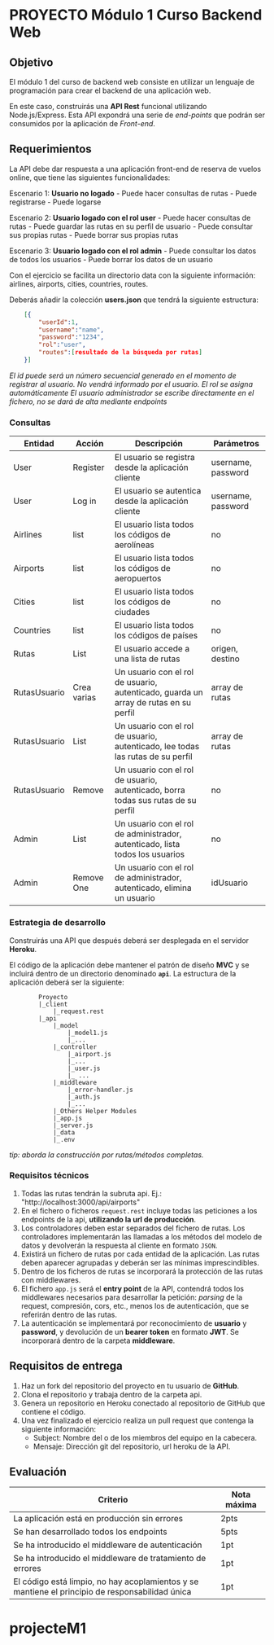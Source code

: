 # PROYECTO Módulo 1 Curso Backend Web

## Objetivo

El módulo 1 del curso de backend web consiste en utilizar un lenguaje de programación para crear el backend de una aplicación web.

En este caso, construirás una __API Rest__ funcional utilizando Node.js/Express. Esta API expondrá una serie de _end-points_ que podrán ser consumidos por la aplicación de _Front-end_.

## Requerimientos

La API debe dar respuesta a una aplicación front-end de reserva de vuelos online, que tiene las siguientes funcionalidades:

Escenario 1: **Usuario no logado**
    - Puede hacer consultas de rutas
    - Puede registrarse
    - Puede logarse

Escenario 2: **Usuario logado con el rol user**
    - Puede hacer consultas de rutas
    - Puede guardar las rutas en su perfil de usuario
    - Puede consultar sus propias rutas
    - Puede borrar sus propias rutas

Escenario 3: **Usuario logado con el rol admin**
    - Puede consultar los datos de todos los usuarios
    - Puede borrar los datos de un usuario

Con el ejercicio se facilita un directorio data con la siguiente información:
airlines, airports, cities, countries, routes.

Deberás añadir la colección **users.json** que tendrá la siguiente estructura:
```json
    [{
        "userId":1,
        "username":"name",
        "password":"1234",
        "rol":"user",
        "routes":[resultado de la búsqueda por rutas]
    }]
```
_El id puede será un número secuencial generado en el momento de registrar al usuario. No vendrá informado por el usuario._
_El rol se asigna automáticamente_
_El usuario administrador se escribe directamente en el fichero, no se dará de alta mediante endpoints_



### Consultas

| Entidad | Acción | Descripción |Parámetros|
|--------|--------|-------------|-----------|
|User | Register | El usuario se registra desde la aplicación cliente |username, password|
|User | Log in | El usuario se autentica desde la aplicación cliente | username, password|
|Airlines|list | El usuario lista todos los códigos de aerolíneas |no|
|Airports|list | El usuario lista todos los códigos de aeropuertos |no|
|Cities |list  | El usuario lista todos los códigos de ciudades |no|
|Countries|list| El usuario lista todos los códigos de países |no|
|Rutas | List | El usuario accede a una lista de rutas |origen, destino|
|RutasUsuario| Crea varias |Un usuario con el rol de usuario, autenticado, guarda un array de rutas en su perfil |array de rutas|
|RutasUsuario| List | Un usuario con el rol de usuario, autenticado, lee todas las rutas de su perfil |array de rutas|
|RutasUsuario| Remove |Un usuario con el rol de usuario, autenticado, borra todas sus rutas de su perfil| no|
|Admin | List | Un usuario con el rol de administrador, autenticado, lista todos los usuarios |no|
|Admin | Remove One | Un usuario con el rol de administrador, autenticado, elimina un usuario |idUsuario|


### Estrategia de desarrollo

Construirás una API que después deberá ser desplegada en el servidor __Heroku__.

El código de la aplicación debe mantener el patrón de diseño __MVC__ y se incluirá dentro de un directorio denominado __`api`__. La estructura de la aplicación deberá ser la siguiente:

            Proyecto
            |_client
                |_request.rest
            |_api
                |_model
                    |_model1.js
                    |_...
                |_controller
                    |_airport.js
                    |_...
                    |_user.js
                    |_ ...
                |_middleware
                    |_error-handler.js
                    |_auth.js
                    |_...
                |_Others Helper Modules
                |_app.js
                |_server.js
                |_data
                |_.env

_tip: aborda la construcción por rutas/métodos completas._

### Requisitos técnicos

1. Todas las rutas tendrán la subruta api. Ej.: "http://localhost:3000/api/airports"
2. En el fichero o ficheros `request.rest` incluye todas las peticiones a los endpoints de la api, **utilizando la url de producción**.
3. Los controladores deben estar separados del fichero de rutas. Los controladores implementarán las llamadas a los métodos del modelo de datos y devolverán la respuesta al cliente en formato `JSON`.
4. Existirá un fichero de rutas por cada entidad de la aplicación. Las rutas deben aparecer agrupadas y deberán ser las mínimas imprescindibles.
5. Dentro de los ficheros de rutas se incorporará la protección de las rutas con middlewares.
6. El fichero `app.js` será el __entry point__ de la API, contendrá todos los middlewares necesarios para desarrollar la petición: _parsing_ de la request, compresión, cors, etc., menos los de autenticación, que se referirán dentro de las rutas.
7. La autenticación se implementará por reconocimiento de __usuario__ y __password__, y devolución de un __bearer token__ en formato __JWT__.
Se incorporará dentro de la carpeta __middleware__.

## Requisitos de entrega

1. Haz un fork del repositorio del proyecto en tu usuario de __GitHub__.
2. Clona el repositorio y trabaja dentro de la carpeta api.
3. Genera un repositorio en Heroku conectado al repositorio de GitHub que contiene el código.
4. Una vez finalizado el ejercicio realiza un pull request que contenga la siguiente información:
   -  Subject: Nombre del o de los miembros del equipo en la cabecera.
   -  Mensaje: Dirección git del repositorio, url heroku de la API.

## Evaluación

|Criterio|Nota máxima|
|---|---|
|La aplicación está en producción sin errores|2pts|
|Se han desarrollado todos los endpoints|5pts|
|Se ha introducido el middleware de autenticación|1pt|
|Se ha introducido el middleware de tratamiento de errores|1pt|
|El código está limpio, no hay acoplamientos y se mantiene el principio de responsabilidad única|1pt|
# projecteM1
